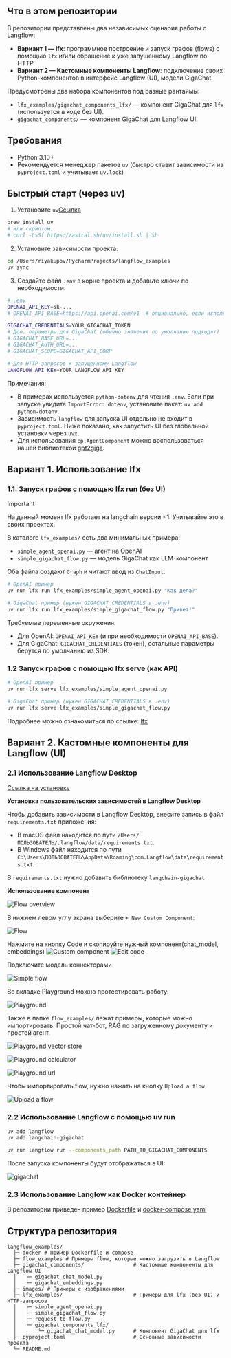 ## Что в этом репозитории

В репозитории представлены два независимых сценария работы с Langflow:

- **Вариант 1 — lfx**: программное построение и запуск графов (flows) с помощью `lfx` и/или обращение к уже запущенному Langflow по HTTP.
- **Вариант 2 — Кастомные компоненты Langflow**: подключение своих Python-компонентов в интерфейс Langflow (UI), модели GigaChat.

Предусмотрены два набора компонентов под разные рантаймы:
- `lfx_examples/gigachat_components_lfx/` — компонент GigaChat для `lfx` (используется в коде без UI).
- `gigachat_components/` — компонент GigaChat для Langflow UI.

## Требования

- Python 3.10+
- Рекомендуется менеджер пакетов `uv` (быстро ставит зависимости из `pyproject.toml` и учитывает `uv.lock`)

## Быстрый старт (через uv)

1) Установите `uv`[Ссылка](https://docs.astral.sh/uv/getting-started/installation/)

```bash
brew install uv
# или скриптом:
# curl -LsSf https://astral.sh/uv/install.sh | sh
```

2) Установите зависимости проекта:

```bash
cd /Users/riyakupov/PycharmProjects/langflow_examples
uv sync
```

3) Создайте файл `.env` в корне проекта и добавьте ключи по необходимости:

```bash
# .env
OPENAI_API_KEY=sk-...
# OPENAI_API_BASE=https://api.openai.com/v1  # опционально, если используете прокси/совместимые API

GIGACHAT_CREDENTIALS=YOUR_GIGACHAT_TOKEN
# Доп. параметры для GigaChat (обычно значения по умолчанию подходят)
# GIGACHAT_BASE_URL=...
# GIGACHAT_AUTH_URL=...
# GIGACHAT_SCOPE=GIGACHAT_API_CORP

# Для HTTP-запросов к запущенному Langflow
LANGFLOW_API_KEY=YOUR_LANGFLOW_API_KEY
```

Примечания:
- В примерах используется `python-dotenv` для чтения `.env`. Если при запуске увидите `ImportError: dotenv`, установите пакет: `uv add python-dotenv`.
- Зависимость `langflow` для запуска UI отдельно не входит в `pyproject.toml`. Ниже показано, как запустить UI без глобальной установки через `uvx`.
- Для использования `cp.AgentComponent` можно воспользоваться нашей библиотекой [gpt2giga](https://github.com/ai-forever/gpt2giga).
## Вариант 1. Использование lfx

### 1.1. Запуск графов с помощью lfx run (без UI)
> [!IMPORTANT]
> На данный момент lfx работает на langchain версии <1.
> Учитывайте это в своих проектах.

В каталоге `lfx_examples/` есть два минимальных примера:
- `simple_agent_openai.py` — агент на OpenAI
- `simple_gigachat_flow.py` — модель GigaChat как LLM-компонент

Оба файла создают `Graph` и читают ввод из `ChatInput`.

```bash
# OpenAI пример
uv run lfx run lfx_examples/simple_agent_openai.py "Как дела?"

# GigaChat пример (нужен GIGACHAT_CREDENTIALS в .env)
uv run lfx run lfx_examples/simple_gigachat_flow.py "Привет!"
```

Требуемые переменные окружения:
- Для OpenAI: `OPENAI_API_KEY` (и при необходимости `OPENAI_API_BASE`).
- Для GigaChat: `GIGACHAT_CREDENTIALS` (токен), остальные параметры берутся по умолчанию из SDK.

### 1.2 Запуск графов с помощью lfx serve (как API)

```bash
# OpenAI пример
uv run lfx serve lfx_examples/simple_agent_openai.py

# GigaChat пример (нужен GIGACHAT_CREDENTIALS в .env)
uv run lfx serve lfx_examples/simple_gigachat_flow.py
```

Подробнее можно ознакомиться по ссылке: [lfx](https://pypi.org/project/lfx/0.1.13/)

## Вариант 2. Кастомные компоненты для Langflow (UI)

### 2.1 Использование Langflow Desktop 
[Ссылка на установку](https://www.langflow.org/desktop)

**Установка пользовательских зависимостей в Langflow Desktop**

Чтобы добавить зависимости в Langflow Desktop, внесите запись в файл `requirements.txt` приложения:

*   В macOS файл находится по пути `/Users/ПОЛЬЗОВАТЕЛЬ/.langflow/data/requirements.txt`.
*   В Windows файл находится по пути `C:\Users\ПОЛЬЗОВАТЕЛЬ\AppData\Roaming\com.Langflow\data\requirements.txt`.

В `requirements.txt` нужно добавить библиотеку `langchain-gigachat`

**Использование компонент**

![Flow overview](images/flow_overview.png)

В нижнем левом углу экрана выберите `+ New Custom Component`:

![Flow](images/flow.png)

Нажмите на кнопку Code и скопируйте нужный компонент(chat_model, embeddings)
![Custom component](images/custom_component.png)
![Edit code](images/edit_code.png)

Подключите модель коннекторами

![Simple flow](images/simple_flow.png)

Во вкладке Playground можно протестировать работу:

![Playground](images/playground.png)

Также в папке `flow_examples/` лежат примеры, которые можно импортировать: Простой чат-бот, RAG по загруженному документу и простой агент. 

![Playground vector store](images/vector_store.png)

![Playground calculator](images/agent_calculator.png)

![Playground url](images/agent_url.png)

Чтобы импортировать flow, нужно нажать на кнопку `Upload a flow`

![Upload a flow](images/upload_flow.png)


### 2.2 Использование Langflow с помощью uv run

```bash
uv add langflow
uv add langchain-gigachat
```

```bash
uv run langflow run --components_path PATH_TO_GIGACHAT_COMPONENTS
```

После запуска компоненты будут отображаться в UI:

![gigachat](images/gigachat_component.png)

### 2.3 Использование Langlow как Docker контейнер
В репозитории приведен пример [Dockerfile](docker/components.Dockerfile) и [docker-compose.yaml](docker/docker-compose.yaml)
## Структура репозитория

```text
langflow_examples/
  ├─ docker # Пример Dockerfile и compose 
  ├─ flow_examples # Примеры flow, которые можно загрузить в Langflow
  ├─ gigachat_components/                # Кастомные компоненты для Langflow UI
  │   ├─ gigachat_chat_model.py
  │   └─ gigachat_embeddings.py
  ├─ images/ # Примеры с изображениями
  ├─ lfx_examples/                       # Примеры для lfx (без UI) и HTTP-запросов
  │   ├─ simple_agent_openai.py
  │   ├─ simple_gigachat_flow.py
  │   ├─ request_to_flow.py
  │   └─ gigachat_components_lfx/
  │       └─ gigachat_chat_model.py      # Компонент GigaChat для lfx
  ├─ pyproject.toml                      # Основные зависимости проекта
  └─ README.md
```

